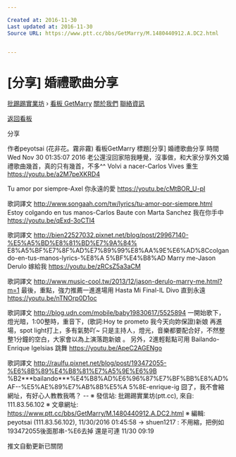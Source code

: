 ```yaml
---

Created at: 2016-11-30
Last updated at: 2016-11-30
Source URL: https://www.ptt.cc/bbs/GetMarry/M.1480440912.A.DC2.html


---
```


# [分享] 婚禮歌曲分享


[批踢踢實業坊](https://www.ptt.cc/) › [看板 GetMarry](https://www.ptt.cc/bbs/GetMarry/index.html) [關於我們](https://www.ptt.cc/about.html) [聯絡資訊](https://www.ptt.cc/contact.html)

[返回看板](https://www.ptt.cc/bbs/GetMarry/index.html)

分享

作者peyotsai (花非花。霧非霧)
看板GetMarry
標題\[分享\] 婚禮歌曲分享
時間Wed Nov 30 01:35:07 2016
老公還沒回家陪我睡覺，沒事做，和大家分享外文婚禮歌曲幾首，真的只有幾首，不多^^ Volvi a nacer-Carlos Vives 重生 <https://youtu.be/a2M7peXKRD4>

Tu amor por siempre-Axel 你永遠的愛 <https://youtu.be/cMtBOR_U-pI>

歌詞譯文 <http://www.songaah.com/tw/lyrics/tu-amor-por-siempre.html> Estoy colgando en tus manos-Carlos Baute con Marta Sanchez 我在你手中 <https://youtu.be/qExd-3oCTl4>

歌詞譯文 http://bien22527032.pixnet.net/blog/post/29967140-%E5%A5%BD%E8%81%BD%E7%9A%84% E8%A5%BF%E7%8F%AD%E7%89%99%E8%AA%9E%E6%AD%8Ccolgando-en-tus-manos-lyrics-%E8%A 5%BF%E4%B8%AD Marry me-Jason Derulo 嫁給我 <https://youtu.be/zRCsZ5a3aCM>

歌詞譯文 <http://www.music-cool.tw/2013/12/jason-derulo-marry-me.html?m=1> 最後，重點，強力推薦一進進場用 Hasta Mi Final-IL Divo 直到永遠 <https://youtu.be/nTNOrp0D1oc>

歌詞譯文 <http://blog.udn.com/mobile/baby19830617/5525894> 一開始歌下，燈光暗，1:00整時，重音下，(歌詞:Hoy te prometo 我今天向妳保證)新娘 再進場，spot light打上，多有氣勢吖~ 只是主持人，燈光，音樂都要配合好，不然整整1分鐘的空白，大家會以為上演落跑新娘 。 另外，2進輕鬆點可用 Bailando-Enrique Igelsias 跳舞 <https://youtu.be/ApeC2AGENgo>

歌詞譯文 http://raulfu.pixnet.net/blog/post/193472055-%E6%8B%89%E4%B8%81%E7%A5%9E%E6%9B %B2\*\*\*bailando\*\*\*%E4%B8%AD%E6%96%87%E7%BF%BB%E8%AD%AF--%E5%AE%89%E7%AB%8B%E5%A 5%8E-enrique-ig 囧了，我不會縮網址，有好心人教教我嗎？ -- ※ 發信站: 批踢踢實業坊(ptt.cc), 來自: 111.83.56.102 ※ 文章網址: <https://www.ptt.cc/bbs/GetMarry/M.1480440912.A.DC2.html> ※ 編輯: peyotsai (111.83.56.102), 11/30/2016 01:45:58
→ shuen1217 : 不用縮，把例如193472055後面那串-%E6去掉 還是可連 11/30 09:19

推文自動更新已關閉

